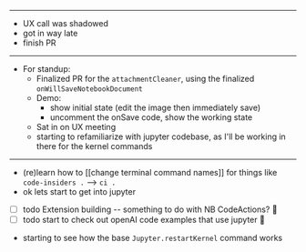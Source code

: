 
--- 
- UX call was shadowed
- got in way late
- finish PR

--- 
- For standup:
	- Finalized PR for the `attachmentCleaner`, using the finalized `onWillSaveNotebookDocument`
	- Demo:
		- show initial state (edit the image then immediately save)
		- uncomment the onSave code, show the working state
	- Sat in on UX meeting 
	- starting to refamiliarize with jupyter codebase, as I'll be working in there for the kernel commands

--- 
- (re)learn how to [[change terminal command names]] for things like `code-insiders .` --> `ci .`
- ok lets start to get into jupyter
- [ ] todo Extension building -- something to do with NB CodeActions? 🔼
- [ ] todo start to check out openAI code examples that use jupyter 🔽
- starting to see how the base `Jupyter.restartKernel` command works